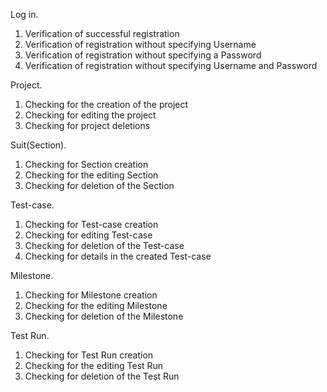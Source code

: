 Log in.
1. Verification of successful registration
2. Verification of registration without specifying Username
3. Verification of registration without specifying a Password
4. Verification of registration without specifying Username and Password

Project.
1. Checking for the creation of the project
2. Checking for editing the project
3. Checking for project deletions

Suit(Section).
1. Checking for Section creation
2. Checking for the editing Section
3. Checking for deletion of the Section

Test-case.
1. Checking for Test-case creation
2. Checking for editing Test-case
3. Checking for deletion of the Test-case
4. Checking for details in the created Test-case

Milestone.
1. Checking for Milestone creation
2. Checking for the editing Milestone
3. Checking for deletion of the Milestone

Test Run.
1. Checking for Test Run creation
2. Checking for the editing Test Run
3. Checking for deletion of the Test Run